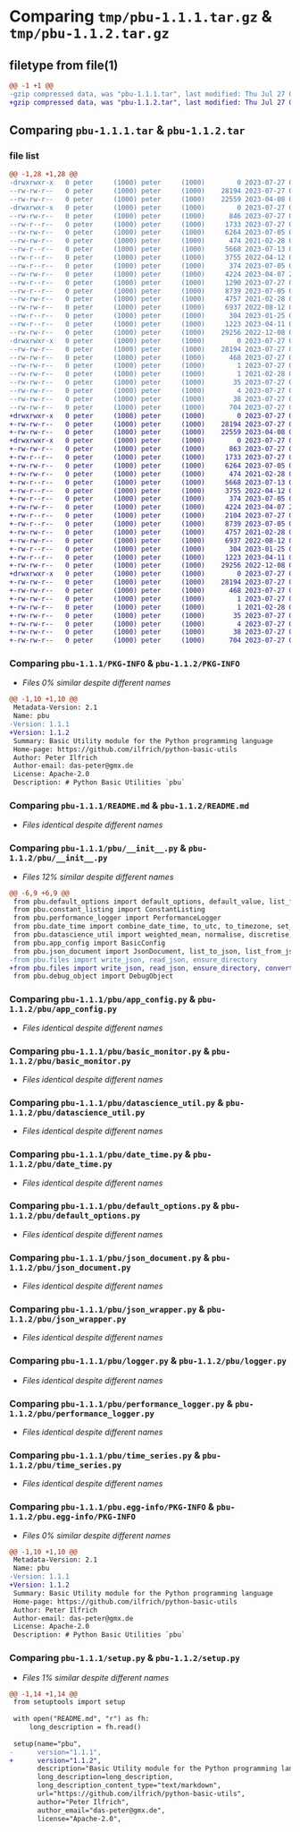 # Comparing `tmp/pbu-1.1.1.tar.gz` & `tmp/pbu-1.1.2.tar.gz`

## filetype from file(1)

```diff
@@ -1 +1 @@
-gzip compressed data, was "pbu-1.1.1.tar", last modified: Thu Jul 27 00:29:25 2023, max compression
+gzip compressed data, was "pbu-1.1.2.tar", last modified: Thu Jul 27 00:49:42 2023, max compression
```

## Comparing `pbu-1.1.1.tar` & `pbu-1.1.2.tar`

### file list

```diff
@@ -1,28 +1,28 @@
-drwxrwxr-x   0 peter     (1000) peter     (1000)        0 2023-07-27 00:29:25.446626 pbu-1.1.1/
--rw-rw-r--   0 peter     (1000) peter     (1000)    28194 2023-07-27 00:29:25.446626 pbu-1.1.1/PKG-INFO
--rw-rw-r--   0 peter     (1000) peter     (1000)    22559 2023-04-08 00:03:20.000000 pbu-1.1.1/README.md
-drwxrwxr-x   0 peter     (1000) peter     (1000)        0 2023-07-27 00:29:25.445625 pbu-1.1.1/pbu/
--rw-rw-r--   0 peter     (1000) peter     (1000)      846 2023-07-27 00:27:21.000000 pbu-1.1.1/pbu/__init__.py
--rw-r--r--   0 peter     (1000) peter     (1000)     1733 2023-07-27 00:25:20.000000 pbu-1.1.1/pbu/app_config.py
--rw-rw-r--   0 peter     (1000) peter     (1000)     6264 2023-07-05 06:07:23.000000 pbu-1.1.1/pbu/basic_monitor.py
--rw-rw-r--   0 peter     (1000) peter     (1000)      474 2021-02-28 01:39:36.000000 pbu-1.1.1/pbu/constant_listing.py
--rw-r--r--   0 peter     (1000) peter     (1000)     5668 2023-07-13 00:10:51.000000 pbu-1.1.1/pbu/datascience_util.py
--rw-r--r--   0 peter     (1000) peter     (1000)     3755 2022-04-12 02:57:09.000000 pbu-1.1.1/pbu/date_time.py
--rw-r--r--   0 peter     (1000) peter     (1000)      374 2023-07-05 06:00:07.000000 pbu-1.1.1/pbu/debug_object.py
--rw-rw-r--   0 peter     (1000) peter     (1000)     4224 2023-04-07 23:51:49.000000 pbu-1.1.1/pbu/default_options.py
--rw-r--r--   0 peter     (1000) peter     (1000)     1290 2023-07-27 00:27:10.000000 pbu-1.1.1/pbu/files.py
--rw-r--r--   0 peter     (1000) peter     (1000)     8739 2023-07-05 07:15:28.000000 pbu-1.1.1/pbu/json_document.py
--rw-rw-r--   0 peter     (1000) peter     (1000)     4757 2021-02-28 01:39:36.000000 pbu-1.1.1/pbu/json_wrapper.py
--rw-rw-r--   0 peter     (1000) peter     (1000)     6937 2022-08-12 05:35:20.000000 pbu-1.1.1/pbu/logger.py
--rw-r--r--   0 peter     (1000) peter     (1000)      304 2023-01-25 00:24:29.000000 pbu-1.1.1/pbu/paging.py
--rw-r--r--   0 peter     (1000) peter     (1000)     1223 2023-04-11 09:50:57.000000 pbu-1.1.1/pbu/performance_logger.py
--rw-rw-r--   0 peter     (1000) peter     (1000)    29256 2022-12-08 01:37:27.000000 pbu-1.1.1/pbu/time_series.py
-drwxrwxr-x   0 peter     (1000) peter     (1000)        0 2023-07-27 00:29:25.446626 pbu-1.1.1/pbu.egg-info/
--rw-rw-r--   0 peter     (1000) peter     (1000)    28194 2023-07-27 00:29:25.000000 pbu-1.1.1/pbu.egg-info/PKG-INFO
--rw-rw-r--   0 peter     (1000) peter     (1000)      468 2023-07-27 00:29:25.000000 pbu-1.1.1/pbu.egg-info/SOURCES.txt
--rw-rw-r--   0 peter     (1000) peter     (1000)        1 2023-07-27 00:29:25.000000 pbu-1.1.1/pbu.egg-info/dependency_links.txt
--rw-rw-r--   0 peter     (1000) peter     (1000)        1 2021-02-28 02:00:39.000000 pbu-1.1.1/pbu.egg-info/not-zip-safe
--rw-rw-r--   0 peter     (1000) peter     (1000)       35 2023-07-27 00:29:25.000000 pbu-1.1.1/pbu.egg-info/requires.txt
--rw-rw-r--   0 peter     (1000) peter     (1000)        4 2023-07-27 00:29:25.000000 pbu-1.1.1/pbu.egg-info/top_level.txt
--rw-rw-r--   0 peter     (1000) peter     (1000)       38 2023-07-27 00:29:25.446626 pbu-1.1.1/setup.cfg
--rw-rw-r--   0 peter     (1000) peter     (1000)      704 2023-07-27 00:27:26.000000 pbu-1.1.1/setup.py
+drwxrwxr-x   0 peter     (1000) peter     (1000)        0 2023-07-27 00:49:42.469335 pbu-1.1.2/
+-rw-rw-r--   0 peter     (1000) peter     (1000)    28194 2023-07-27 00:49:42.469335 pbu-1.1.2/PKG-INFO
+-rw-rw-r--   0 peter     (1000) peter     (1000)    22559 2023-04-08 00:03:20.000000 pbu-1.1.2/README.md
+drwxrwxr-x   0 peter     (1000) peter     (1000)        0 2023-07-27 00:49:42.468335 pbu-1.1.2/pbu/
+-rw-rw-r--   0 peter     (1000) peter     (1000)      863 2023-07-27 00:49:05.000000 pbu-1.1.2/pbu/__init__.py
+-rw-r--r--   0 peter     (1000) peter     (1000)     1733 2023-07-27 00:25:20.000000 pbu-1.1.2/pbu/app_config.py
+-rw-rw-r--   0 peter     (1000) peter     (1000)     6264 2023-07-05 06:07:23.000000 pbu-1.1.2/pbu/basic_monitor.py
+-rw-rw-r--   0 peter     (1000) peter     (1000)      474 2021-02-28 01:39:36.000000 pbu-1.1.2/pbu/constant_listing.py
+-rw-r--r--   0 peter     (1000) peter     (1000)     5668 2023-07-13 00:10:51.000000 pbu-1.1.2/pbu/datascience_util.py
+-rw-r--r--   0 peter     (1000) peter     (1000)     3755 2022-04-12 02:57:09.000000 pbu-1.1.2/pbu/date_time.py
+-rw-r--r--   0 peter     (1000) peter     (1000)      374 2023-07-05 06:00:07.000000 pbu-1.1.2/pbu/debug_object.py
+-rw-rw-r--   0 peter     (1000) peter     (1000)     4224 2023-04-07 23:51:49.000000 pbu-1.1.2/pbu/default_options.py
+-rw-r--r--   0 peter     (1000) peter     (1000)     2104 2023-07-27 00:48:58.000000 pbu-1.1.2/pbu/files.py
+-rw-r--r--   0 peter     (1000) peter     (1000)     8739 2023-07-05 07:15:28.000000 pbu-1.1.2/pbu/json_document.py
+-rw-rw-r--   0 peter     (1000) peter     (1000)     4757 2021-02-28 01:39:36.000000 pbu-1.1.2/pbu/json_wrapper.py
+-rw-rw-r--   0 peter     (1000) peter     (1000)     6937 2022-08-12 05:35:20.000000 pbu-1.1.2/pbu/logger.py
+-rw-r--r--   0 peter     (1000) peter     (1000)      304 2023-01-25 00:24:29.000000 pbu-1.1.2/pbu/paging.py
+-rw-r--r--   0 peter     (1000) peter     (1000)     1223 2023-04-11 09:50:57.000000 pbu-1.1.2/pbu/performance_logger.py
+-rw-rw-r--   0 peter     (1000) peter     (1000)    29256 2022-12-08 01:37:27.000000 pbu-1.1.2/pbu/time_series.py
+drwxrwxr-x   0 peter     (1000) peter     (1000)        0 2023-07-27 00:49:42.469335 pbu-1.1.2/pbu.egg-info/
+-rw-rw-r--   0 peter     (1000) peter     (1000)    28194 2023-07-27 00:49:42.000000 pbu-1.1.2/pbu.egg-info/PKG-INFO
+-rw-rw-r--   0 peter     (1000) peter     (1000)      468 2023-07-27 00:49:42.000000 pbu-1.1.2/pbu.egg-info/SOURCES.txt
+-rw-rw-r--   0 peter     (1000) peter     (1000)        1 2023-07-27 00:49:42.000000 pbu-1.1.2/pbu.egg-info/dependency_links.txt
+-rw-rw-r--   0 peter     (1000) peter     (1000)        1 2021-02-28 02:00:39.000000 pbu-1.1.2/pbu.egg-info/not-zip-safe
+-rw-rw-r--   0 peter     (1000) peter     (1000)       35 2023-07-27 00:49:42.000000 pbu-1.1.2/pbu.egg-info/requires.txt
+-rw-rw-r--   0 peter     (1000) peter     (1000)        4 2023-07-27 00:49:42.000000 pbu-1.1.2/pbu.egg-info/top_level.txt
+-rw-rw-r--   0 peter     (1000) peter     (1000)       38 2023-07-27 00:49:42.469335 pbu-1.1.2/setup.cfg
+-rw-rw-r--   0 peter     (1000) peter     (1000)      704 2023-07-27 00:49:10.000000 pbu-1.1.2/setup.py
```

### Comparing `pbu-1.1.1/PKG-INFO` & `pbu-1.1.2/PKG-INFO`

 * *Files 0% similar despite different names*

```diff
@@ -1,10 +1,10 @@
 Metadata-Version: 2.1
 Name: pbu
-Version: 1.1.1
+Version: 1.1.2
 Summary: Basic Utility module for the Python programming language
 Home-page: https://github.com/ilfrich/python-basic-utils
 Author: Peter Ilfrich
 Author-email: das-peter@gmx.de
 License: Apache-2.0
 Description: # Python Basic Utilities `pbu`
```

### Comparing `pbu-1.1.1/README.md` & `pbu-1.1.2/README.md`

 * *Files identical despite different names*

### Comparing `pbu-1.1.1/pbu/__init__.py` & `pbu-1.1.2/pbu/__init__.py`

 * *Files 12% similar despite different names*

```diff
@@ -6,9 +6,9 @@
 from pbu.default_options import default_options, default_value, list_find_one, list_map_filter, list_join, not_none
 from pbu.constant_listing import ConstantListing
 from pbu.performance_logger import PerformanceLogger
 from pbu.date_time import combine_date_time, to_utc, to_timezone, set_timezone, DATE_FORMAT, DATETIME_FORMAT
 from pbu.datascience_util import weighted_mean, normalise, discretise, compute_linear_function_parameters
 from pbu.app_config import BasicConfig
 from pbu.json_document import JsonDocument, list_to_json, list_from_json
-from pbu.files import write_json, read_json, ensure_directory
+from pbu.files import write_json, read_json, ensure_directory, convert_to_path
 from pbu.debug_object import DebugObject
```

### Comparing `pbu-1.1.1/pbu/app_config.py` & `pbu-1.1.2/pbu/app_config.py`

 * *Files identical despite different names*

### Comparing `pbu-1.1.1/pbu/basic_monitor.py` & `pbu-1.1.2/pbu/basic_monitor.py`

 * *Files identical despite different names*

### Comparing `pbu-1.1.1/pbu/datascience_util.py` & `pbu-1.1.2/pbu/datascience_util.py`

 * *Files identical despite different names*

### Comparing `pbu-1.1.1/pbu/date_time.py` & `pbu-1.1.2/pbu/date_time.py`

 * *Files identical despite different names*

### Comparing `pbu-1.1.1/pbu/default_options.py` & `pbu-1.1.2/pbu/default_options.py`

 * *Files identical despite different names*

### Comparing `pbu-1.1.1/pbu/json_document.py` & `pbu-1.1.2/pbu/json_document.py`

 * *Files identical despite different names*

### Comparing `pbu-1.1.1/pbu/json_wrapper.py` & `pbu-1.1.2/pbu/json_wrapper.py`

 * *Files identical despite different names*

### Comparing `pbu-1.1.1/pbu/logger.py` & `pbu-1.1.2/pbu/logger.py`

 * *Files identical despite different names*

### Comparing `pbu-1.1.1/pbu/performance_logger.py` & `pbu-1.1.2/pbu/performance_logger.py`

 * *Files identical despite different names*

### Comparing `pbu-1.1.1/pbu/time_series.py` & `pbu-1.1.2/pbu/time_series.py`

 * *Files identical despite different names*

### Comparing `pbu-1.1.1/pbu.egg-info/PKG-INFO` & `pbu-1.1.2/pbu.egg-info/PKG-INFO`

 * *Files 0% similar despite different names*

```diff
@@ -1,10 +1,10 @@
 Metadata-Version: 2.1
 Name: pbu
-Version: 1.1.1
+Version: 1.1.2
 Summary: Basic Utility module for the Python programming language
 Home-page: https://github.com/ilfrich/python-basic-utils
 Author: Peter Ilfrich
 Author-email: das-peter@gmx.de
 License: Apache-2.0
 Description: # Python Basic Utilities `pbu`
```

### Comparing `pbu-1.1.1/setup.py` & `pbu-1.1.2/setup.py`

 * *Files 1% similar despite different names*

```diff
@@ -1,14 +1,14 @@
 from setuptools import setup
 
 with open("README.md", "r") as fh:
     long_description = fh.read()
 
 setup(name="pbu",
-      version="1.1.1",
+      version="1.1.2",
       description="Basic Utility module for the Python programming language",
       long_description=long_description,
       long_description_content_type="text/markdown",
       url="https://github.com/ilfrich/python-basic-utils",
       author="Peter Ilfrich",
       author_email="das-peter@gmx.de",
       license="Apache-2.0",
```

